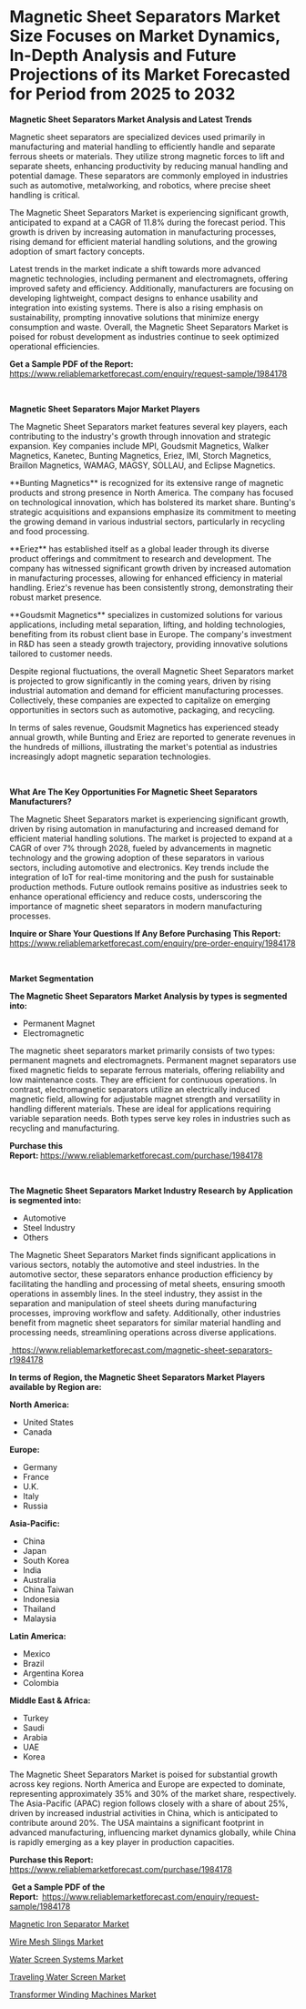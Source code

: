 <p><h1>Magnetic Sheet Separators Market Size Focuses on Market Dynamics, In-Depth Analysis and Future Projections of its Market Forecasted for Period from 2025 to 2032</h1></p><p><strong>Magnetic Sheet Separators Market Analysis and Latest Trends</strong></p>
<p><p>Magnetic sheet separators are specialized devices used primarily in manufacturing and material handling to efficiently handle and separate ferrous sheets or materials. They utilize strong magnetic forces to lift and separate sheets, enhancing productivity by reducing manual handling and potential damage. These separators are commonly employed in industries such as automotive, metalworking, and robotics, where precise sheet handling is critical.</p><p>The Magnetic Sheet Separators Market is experiencing significant growth, anticipated to expand at a CAGR of 11.8% during the forecast period. This growth is driven by increasing automation in manufacturing processes, rising demand for efficient material handling solutions, and the growing adoption of smart factory concepts. </p><p>Latest trends in the market indicate a shift towards more advanced magnetic technologies, including permanent and electromagnets, offering improved safety and efficiency. Additionally, manufacturers are focusing on developing lightweight, compact designs to enhance usability and integration into existing systems. There is also a rising emphasis on sustainability, prompting innovative solutions that minimize energy consumption and waste. Overall, the Magnetic Sheet Separators Market is poised for robust development as industries continue to seek optimized operational efficiencies.</p></p>
<p><strong>Get a Sample PDF of the Report:&nbsp;</strong> <a href="https://www.reliablemarketforecast.com/enquiry/request-sample/1984178?utm_campaign=2130&utm_medium=2&utm_source=Github&utm_content=ia&utm_term=08042025&utm_id=magnetic-sheet-separators">https://www.reliablemarketforecast.com/enquiry/request-sample/1984178</a></p>
<p>&nbsp;</p>
<p><strong>Magnetic Sheet Separators Major Market Players</strong></p>
<p><p>The Magnetic Sheet Separators market features several key players, each contributing to the industry's growth through innovation and strategic expansion. Key companies include MPI, Goudsmit Magnetics, Walker Magnetics, Kanetec, Bunting Magnetics, Eriez, IMI, Storch Magnetics, Braillon Magnetics, WAMAG, MAGSY, SOLLAU, and Eclipse Magnetics.</p><p>**Bunting Magnetics** is recognized for its extensive range of magnetic products and strong presence in North America. The company has focused on technological innovation, which has bolstered its market share. Bunting's strategic acquisitions and expansions emphasize its commitment to meeting the growing demand in various industrial sectors, particularly in recycling and food processing.</p><p>**Eriez** has established itself as a global leader through its diverse product offerings and commitment to research and development. The company has witnessed significant growth driven by increased automation in manufacturing processes, allowing for enhanced efficiency in material handling. Eriez's revenue has been consistently strong, demonstrating their robust market presence.</p><p>**Goudsmit Magnetics** specializes in customized solutions for various applications, including metal separation, lifting, and holding technologies, benefiting from its robust client base in Europe. The company's investment in R&D has seen a steady growth trajectory, providing innovative solutions tailored to customer needs.</p><p>Despite regional fluctuations, the overall Magnetic Sheet Separators market is projected to grow significantly in the coming years, driven by rising industrial automation and demand for efficient manufacturing processes. Collectively, these companies are expected to capitalize on emerging opportunities in sectors such as automotive, packaging, and recycling.</p><p>In terms of sales revenue, Goudsmit Magnetics has experienced steady annual growth, while Bunting and Eriez are reported to generate revenues in the hundreds of millions, illustrating the market's potential as industries increasingly adopt magnetic separation technologies.</p></p>
<p>&nbsp;</p>
<p><strong>What Are The Key Opportunities For Magnetic Sheet Separators Manufacturers?</strong></p>
<p><p>The Magnetic Sheet Separators market is experiencing significant growth, driven by rising automation in manufacturing and increased demand for efficient material handling solutions. The market is projected to expand at a CAGR of over 7% through 2028, fueled by advancements in magnetic technology and the growing adoption of these separators in various sectors, including automotive and electronics. Key trends include the integration of IoT for real-time monitoring and the push for sustainable production methods. Future outlook remains positive as industries seek to enhance operational efficiency and reduce costs, underscoring the importance of magnetic sheet separators in modern manufacturing processes.</p></p>
<p><strong>Inquire or Share Your Questions If Any Before Purchasing This Report:</strong> <a href="https://www.reliablemarketforecast.com/enquiry/pre-order-enquiry/1984178?utm_campaign=2130&utm_medium=2&utm_source=Github&utm_content=ia&utm_term=08042025&utm_id=magnetic-sheet-separators">https://www.reliablemarketforecast.com/enquiry/pre-order-enquiry/1984178</a></p>
<p>&nbsp;</p>
<p><strong>Market Segmentation</strong></p>
<p><strong>The Magnetic Sheet Separators Market Analysis by types is segmented into:</strong></p>
<p><ul><li>Permanent Magnet</li><li>Electromagnetic</li></ul></p>
<p><p>The magnetic sheet separators market primarily consists of two types: permanent magnets and electromagnets. Permanent magnet separators use fixed magnetic fields to separate ferrous materials, offering reliability and low maintenance costs. They are efficient for continuous operations. In contrast, electromagnetic separators utilize an electrically induced magnetic field, allowing for adjustable magnet strength and versatility in handling different materials. These are ideal for applications requiring variable separation needs. Both types serve key roles in industries such as recycling and manufacturing.</p></p>
<p><strong>Purchase this Report:&nbsp;</strong><a href="https://www.reliablemarketforecast.com/purchase/1984178?utm_campaign=2130&utm_medium=2&utm_source=Github&utm_content=ia&utm_term=08042025&utm_id=magnetic-sheet-separators">https://www.reliablemarketforecast.com/purchase/1984178</a></p>
<p>&nbsp;</p>
<p><strong>The Magnetic Sheet Separators Market Industry Research by Application is segmented into:</strong></p>
<p><ul><li>Automotive</li><li>Steel Industry</li><li>Others</li></ul></p>
<p><p>The Magnetic Sheet Separators Market finds significant applications in various sectors, notably the automotive and steel industries. In the automotive sector, these separators enhance production efficiency by facilitating the handling and processing of metal sheets, ensuring smooth operations in assembly lines. In the steel industry, they assist in the separation and manipulation of steel sheets during manufacturing processes, improving workflow and safety. Additionally, other industries benefit from magnetic sheet separators for similar material handling and processing needs, streamlining operations across diverse applications.</p></p>
<p><a href="https://www.reliablemarketforecast.com/magnetic-sheet-separators-r1984178?utm_campaign=2130&utm_medium=2&utm_source=Github&utm_content=ia&utm_term=08042025&utm_id=magnetic-sheet-separators">&nbsp;https://www.reliablemarketforecast.com/magnetic-sheet-separators-r1984178</a></p>
<p><strong>In terms of Region, the Magnetic Sheet Separators Market Players available by Region are:</strong></p>
<p>
    <p> <strong> North America: </strong>
        <ul>
            <li>United States</li>
            <li>Canada</li>
        </ul>
        </p> 
    <p> <strong> Europe: </strong>
        <ul>
            <li>Germany</li>
            <li>France</li>
            <li>U.K.</li>
            <li>Italy</li>
            <li>Russia</li>
        </ul>
        </p> 
    <p> <strong> Asia-Pacific: </strong>
        <ul>
            <li>China</li>
            <li>Japan</li>
            <li>South Korea</li>
            <li>India</li>
            <li>Australia</li>
            <li>China Taiwan</li>
            <li>Indonesia</li>
            <li>Thailand</li>
            <li>Malaysia</li>
        </ul>
        </p> 
    <p> <strong> Latin America: </strong>
        <ul>
            <li>Mexico</li>
            <li>Brazil</li>
            <li>Argentina Korea</li>
            <li>Colombia</li>
        </ul>
        </p> 
    <p> <strong> Middle East & Africa: </strong>
        <ul>
            <li>Turkey</li>
            <li>Saudi</li>
            <li>Arabia</li>
            <li>UAE</li>
            <li>Korea</li>
        </ul>
    </p>
    </p>
<p><p>The Magnetic Sheet Separators Market is poised for substantial growth across key regions. North America and Europe are expected to dominate, representing approximately 35% and 30% of the market share, respectively. The Asia-Pacific (APAC) region follows closely with a share of about 25%, driven by increased industrial activities in China, which is anticipated to contribute around 20%. The USA maintains a significant footprint in advanced manufacturing, influencing market dynamics globally, while China is rapidly emerging as a key player in production capacities.</p></p>
<p><strong>Purchase this Report: </strong><a href="https://www.reliablemarketforecast.com/purchase/1984178?utm_campaign=2130&utm_medium=2&utm_source=Github&utm_content=ia&utm_term=08042025&utm_id=magnetic-sheet-separators">https://www.reliablemarketforecast.com/purchase/1984178</a></p>
<p>&nbsp;<strong>Get a Sample PDF of the Report:&nbsp;&nbsp;</strong><a href="https://www.reliablemarketforecast.com/enquiry/request-sample/1984178?utm_campaign=2130&utm_medium=2&utm_source=Github&utm_content=ia&utm_term=08042025&utm_id=magnetic-sheet-separators">https://www.reliablemarketforecast.com/enquiry/request-sample/1984178</a></p>
<p><strong></strong></p>
<p><p><a href="https://github.com/phillpfantis/Market-Research-Report-List-1/blob/main/magnetic-iron-separator-market.md?utm_campaign=2130&utm_medium=2&utm_source=Github&utm_content=ia&utm_term=08042025&utm_id=magnetic-sheet-separators">Magnetic Iron Separator Market</a></p><p><a href="https://github.com/marcayaminig/Market-Research-Report-List-1/blob/main/wire-mesh-slings-market.md?utm_campaign=2130&utm_medium=2&utm_source=Github&utm_content=ia&utm_term=08042025&utm_id=magnetic-sheet-separators">Wire Mesh Slings Market</a></p><p><a href="https://github.com/awwqamet/Market-Research-Report-List-1/blob/main/water-screen-systems-market.md?utm_campaign=2130&utm_medium=2&utm_source=Github&utm_content=ia&utm_term=08042025&utm_id=magnetic-sheet-separators">Water Screen Systems Market</a></p><p><a href="https://github.com/stuwinawisa/Market-Research-Report-List-1/blob/main/traveling-water-screen-market.md?utm_campaign=2130&utm_medium=2&utm_source=Github&utm_content=ia&utm_term=08042025&utm_id=magnetic-sheet-separators">Traveling Water Screen Market</a></p><p><a href="https://github.com/asoauoldag3n/Market-Research-Report-List-1/blob/main/transformer-winding-machines-market.md?utm_campaign=2130&utm_medium=2&utm_source=Github&utm_content=ia&utm_term=08042025&utm_id=magnetic-sheet-separators">Transformer Winding Machines Market</a></p></p>